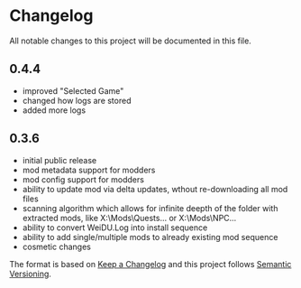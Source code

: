 # Changelog
All notable changes to this project will be documented in this file.
## 0.4.4
- improved "Selected Game"
- changed how logs are stored
- added more logs

## 0.3.6
- initial public release
- mod metadata support for modders
- mod config support for modders
- ability to update mod via delta updates, wthout re-downloading all mod files
- scanning algorithm which allows for infinite deepth of the folder with extracted mods, like X:\Mods\Quests\... or X:\Mods\NPC\...
- ability to convert WeiDU.Log into install sequence
- ability to add single/multiple mods to already existing mod sequence
- cosmetic changes

 The format is based on [Keep a Changelog](https://keepachangelog.com/) and this project follows [Semantic Versioning](https://semver.org/).
